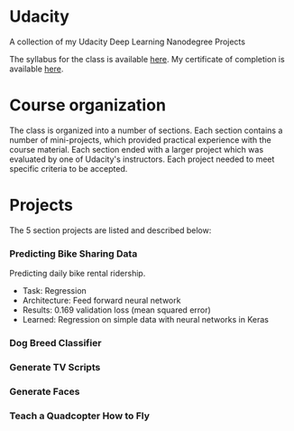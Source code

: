 # Udacity
A collection of my Udacity Deep Learning Nanodegree Projects

The syllabus for the class is available [here](https://github.com/RyanNavillus/Udacity/blob/master/syllabus.pdf). 
My certificate of completion is available [here](https://confirm.udacity.com/FRADHULF).

# Course organization
The class is organized into a number of sections. Each section contains a number of mini-projects, which provided practical experience with the course material. Each section ended with a larger project which was evaluated by one of Udacity's instructors. Each project needed to meet specific criteria to be accepted.

# Projects
The 5 section projects are listed and described below:

### Predicting Bike Sharing Data
Predicting daily bike rental ridership.
* Task: Regression
* Architecture: Feed forward neural network
* Results: 0.169 validation loss (mean squared error)
* Learned: Regression on simple data with neural networks in Keras

### Dog Breed Classifier

### Generate TV Scripts

### Generate Faces

### Teach a Quadcopter How to Fly
